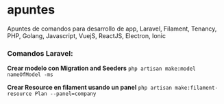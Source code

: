 # apuntes
Apuntes de comandos para desarrollo de app, Laravel, Filament, Tenancy, PHP, Golang, Javascript, VuejS, ReactJS, Electron, Ionic


### Comandos Laravel:

**Crear modelo con Migration and Seeders**
`php artisan make:model nameOfModel -ms` 

**Crear Resource en filament usando un panel**
`php artisan make:filament-resource Plan --panel=company`

